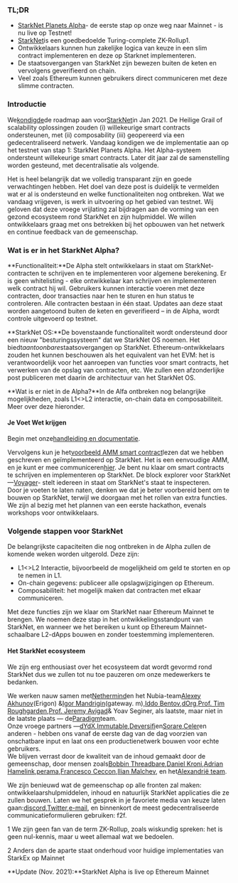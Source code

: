 ### **TL;DR**

* [StarkNet Planets Alpha](https://voyager.online/)- de eerste stap op onze weg naar Mainnet - is nu live op Testnet!
* [StarkNet](https://starkware.co/product/starknet/)is een goedbedoelde Turing-complete ZK-Rollup1.
* Ontwikkelaars kunnen hun zakelijke logica van keuze in een slim contract implementeren en deze op Starknet implementeren.
* De staatsovergangen van StarkNet zijn bewezen buiten de keten en vervolgens geverifieerd on chain.
* Veel zoals Ethereum kunnen gebruikers direct communiceren met deze slimme contracten.

### **Introductie**

We[kondigde](https://medium.com/starkware/on-the-road-to-starknet-a-permissionless-stark-powered-l2-zk-rollup-83be53640880)de roadmap aan voor[StarkNet](https://starkware.co/product/starknet/)in Jan 2021. De Heilige Grail of scalability oplossingen zouden (i) willekeurige smart contracts ondersteunen, met (ii) composability (iii) geopereerd via een gedecentraliseerd netwerk. Vandaag kondigen we de implementatie aan op het testnet van stap 1: StarkNet Planets Alpha. Het Alpha-systeem ondersteunt willekeurige smart contracts. Later dit jaar zal de samenstelling worden gesteund, met decentralisatie als volgende.

Het is heel belangrijk dat we volledig transparant zijn en goede verwachtingen hebben. Het doel van deze post is duidelijk te vermelden wat er al is ondersteund en welke functionaliteiten nog ontbreken. Wat we vandaag vrijgeven, is werk in uitvoering op het gebied van testnet. Wij geloven dat deze vroege vrijlating zal bijdragen aan de vorming van een gezond ecosysteem rond StarkNet en zijn hulpmiddel. We willen ontwikkelaars graag met ons betrekken bij het opbouwen van het netwerk en continue feedback van de gemeenschap.

### **Wat is er in het StarkNet Alpha?**

**Functionaliteit:**De Alpha stelt ontwikkelaars in staat om StarkNet-contracten te schrijven en te implementeren voor algemene berekening. Er is geen whitelisting - elke ontwikkelaar kan schrijven en implementeren welk contract hij wil. Gebruikers kunnen interactie voeren met deze contracten, door transacties naar hen te sturen en hun status te controleren. Alle contracten bestaan in één staat. Updates aan deze staat worden aangetoond buiten de keten en geverifieerd – in de Alpha, wordt controle uitgevoerd op testnet.

**StarkNet OS:**De bovenstaande functionaliteit wordt ondersteund door een nieuw "besturingssysteem" dat we StarkNet OS noemen. Het biedt*aantoonbare*staatsovergangen op StarkNet. Ethereum-ontwikkelaars zouden het kunnen beschouwen als het equivalent van het EVM: het is verantwoordelijk voor het aanroepen van functies voor smart contracts, het verwerken van de opslag van contracten, etc. We zullen een afzonderlijke post publiceren met daarin de architectuur van het StarkNet OS.

**Wat is er niet in de Alpha?**In de Alfa ontbreken nog belangrijke mogelijkheden, zoals L1<>L2 interactie, on-chain data en composabiliteit. Meer over deze hieronder.

#### **Je Voet Wet krijgen**

Begin met onze[handleiding en documentatie](https://www.cairo-lang.org/docs/hello_starknet/).

Vervolgens kun je het[voorbeeld AMM smart contract](http://cairo-lang.org/docs/hello_starknet/amm.html)lezen dat we hebben geschreven en geïmplementeerd op StarkNet. Het is een eenvoudige AMM, en je kunt er mee communiceren[hier](https://starkware-amm-demo.netlify.app/swap). Je bent nu klaar om smart contracts te schrijven en implementeren op StarkNet. De block explorer voor StarkNet —[Voyager](https://voyager.online/)- stelt iedereen in staat om StarkNet's staat te inspecteren.\
Door je voeten te laten naten, denken we dat je beter voorbereid bent om te bouwen op StarkNet, terwijl we doorgaan met het rollen van extra functies. We zijn al bezig met het plannen van een eerste hackathon, evenals workshops voor ontwikkelaars.

### **Volgende stappen voor StarkNet**

De belangrijkste capaciteiten die nog ontbreken in de Alpha zullen de komende weken worden uitgerold. Deze zijn:

* L1<>L2 Interactie, bijvoorbeeld de mogelijkheid om geld te storten en op te nemen in L1.
* On-chain gegevens: publiceer alle opslagwijzigingen op Ethereum.
* Composabiliteit: het mogelijk maken dat contracten met elkaar communiceren.

Met deze functies zijn we klaar om StarkNet naar Ethereum Mainnet te brengen. We noemen deze stap in het ontwikkelingsstandpunt van StarkNet, en wanneer we het bereiken u kunt op Ethereum Mainnet-schaalbare L2-dApps bouwen en zonder toestemming implementeren.

#### **Het StarkNet ecosysteem**

We zijn erg enthousiast over het ecosysteem dat wordt gevormd rond StarkNet dus we zullen tot nu toe pauzeren om onze medewerkers te bedanken.

We werken nauw samen met[Nethermind](https://twitter.com/nethermindeth)en het Nubia-team[Alexey Akhunov](https://twitter.com/realLedgerwatch)(Erigon) &[Igor Mandrigin](https://twitter.com/mandrigin)(gateway. m),[Iddo Bentov](https://www.cs.cornell.edu/~iddo/),[dOrg](https://twitter.com/dOrg_tech),[Prof. Tim Roughgarden](https://twitter.com/algo_class),[Prof. Jeremy Avigad](https://www.andrew.cmu.edu/user/avigad/)& Yoav Seginer, als laatste, maar niet in de laatste plaats — de[Paradigm](https://twitter.com/paradigm)team.\
Onze vroege partners —[dYdX](https://twitter.com/dydxprotocol),[Immutable](https://twitter.com/Immutable),[Deversifi](https://twitter.com/deversifi)en[Sorare](https://twitter.com/SorareHQ),[Celer](https://twitter.com/CelerNetwork)en anderen - hebben ons vanaf de eerste dag van de dag voorzien van onschatbare input en laat ons een productienetwerk bouwen voor echte gebruikers.\
We blijven verrast door de kwaliteit van de inhoud gemaakt door de gemeenschap, door mensen zoals[Bobbin Threadbare](https://twitter.com/bobbinth),[Daniel Kroni](https://github.com/danielkroeni/cairo-playground/blob/main/anon-bank/README.md),[Adrian Hamelink](https://twitter.com/adr1anh),[perama](https://twitter.com/eth_worm),[Francesco Ceccon](https://twitter.com/ceccon_me),[Ilian Malchev](http://twitter.com/imalchev), en het[Alexandrië team](https://blockchainpartner.fr/).

We zijn benieuwd wat de gemeenschap op alle fronten zal maken: ontwikkelaarshulpmiddelen, inhoud en natuurlijk StarkNet applicaties die ze zullen bouwen. Laten we het gesprek in je favoriete media van keuze laten gaan:[discord](https://discord.gg/uJ9HZTUk2Y),[Twitter](https://twitter.com/CairoLang),[e-mail](mailto:info@starkware.co), en binnenkort de meest gedecentraliseerde communicatieformulieren gebruiken: f2f.

1 We zijn geen fan van de term ZK-Rollup, zoals wiskundig spreken: het is geen nul-kennis, maar u weet allemaal wat we bedoelen.

2 Anders dan de aparte staat onderhoud voor huidige implementaties van StarkEx op Mainnet

**Update (Nov. 2021):**StarkNet Alpha is live op Ethereum Mainnet